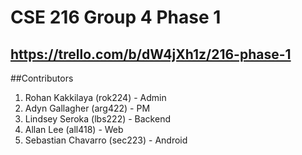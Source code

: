 # CSE 216 Group 4 Phase 1

## https://trello.com/b/dW4jXh1z/216-phase-1 

##Contributors
1. Rohan Kakkilaya (rok224) - Admin  
2. Adyn Gallagher (arg422) - PM  
3. Lindsey Seroka (lbs222) - Backend  
4. Allan Lee (all418) - Web  
5. Sebastian Chavarro (sec223) - Android  